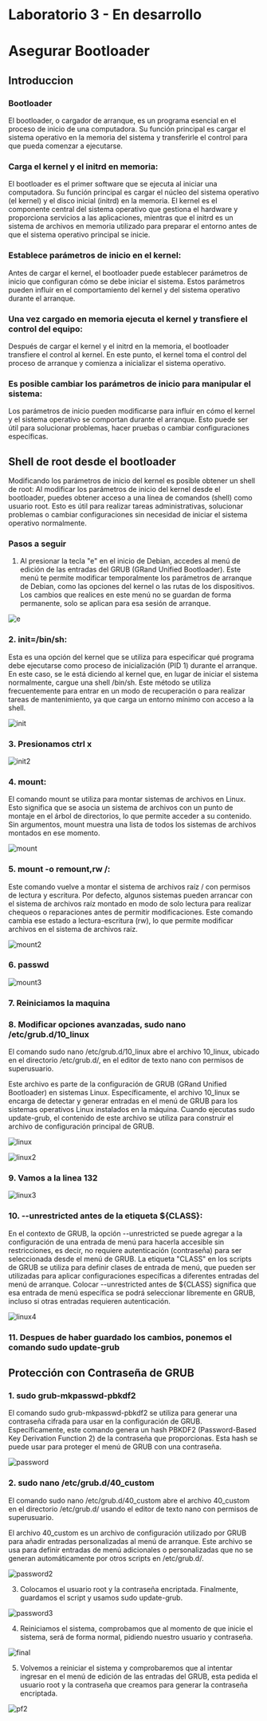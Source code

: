 # Laboratorio 3 - En desarrollo

# Asegurar Bootloader

## Introduccion

### Bootloader

El bootloader, o cargador de arranque, es un programa esencial en el proceso de inicio de una computadora. Su función principal es cargar el sistema operativo en la memoria del sistema y transferirle el control para que pueda comenzar a ejecutarse.

### Carga el kernel y el initrd en memoria:

El bootloader es el primer software que se ejecuta al iniciar una computadora. Su función principal es cargar el núcleo del sistema operativo (el kernel) y el disco inicial (initrd) en la memoria. El kernel es el componente central del sistema operativo que gestiona el hardware y proporciona servicios a las aplicaciones, mientras que el initrd es un sistema de archivos en memoria utilizado para preparar el entorno antes de que el sistema operativo principal se inicie.

### Establece parámetros de inicio en el kernel:

Antes de cargar el kernel, el bootloader puede establecer parámetros de inicio que configuran cómo se debe iniciar el sistema. Estos parámetros pueden influir en el comportamiento del kernel y del sistema operativo durante el arranque.

### Una vez cargado en memoria ejecuta el kernel y transfiere el control del equipo:

Después de cargar el kernel y el initrd en la memoria, el bootloader transfiere el control al kernel. En este punto, el kernel toma el control del proceso de arranque y comienza a inicializar el sistema operativo.

### Es posible cambiar los parámetros de inicio para manipular el sistema:

Los parámetros de inicio pueden modificarse para influir en cómo el kernel y el sistema operativo se comportan durante el arranque. Esto puede ser útil para solucionar problemas, hacer pruebas o cambiar configuraciones específicas.

## Shell de root desde el bootloader

Modificando los parámetros de inicio del kernel es posible obtener un shell de root: Al modificar los parámetros de inicio del kernel desde el bootloader, puedes obtener acceso a una línea de comandos (shell) como usuario root. Esto es útil para realizar tareas administrativas, solucionar problemas o cambiar configuraciones sin necesidad de iniciar el sistema operativo normalmente.

### Pasos a seguir

1. Al presionar la tecla "e" en el inicio de Debian, accedes al menú de edición de las entradas del GRUB (GRand Unified Bootloader). Este menú te permite modificar temporalmente los parámetros de arranque de Debian, como las opciones del kernel o las rutas de los dispositivos. Los cambios que realices en este menú no se guardan de forma permanente, solo se aplican para esa sesión de arranque.

![e](https://github.com/RaulRiCi/Sistemas_UnixLinux_Semana_3/blob/main/Capturas/E.png?raw=true)

### 2. init=/bin/sh:

Esta es una opción del kernel que se utiliza para especificar qué programa debe ejecutarse como proceso de inicialización (PID 1) durante el arranque. En este caso, se le está diciendo al kernel que, en lugar de iniciar el sistema normalmente, cargue una shell /bin/sh. Este método se utiliza frecuentemente para entrar en un modo de recuperación o para realizar tareas de mantenimiento, ya que carga un entorno mínimo con acceso a la shell.

![init](https://github.com/RaulRiCi/Sistemas_UnixLinux_Semana_3/blob/main/Capturas/init.png?raw=true)

### 3. Presionamos ctrl x

![init2](https://github.com/RaulRiCi/Sistemas_UnixLinux_Semana_3/blob/main/Capturas/init2.png?raw=true)

### 4. mount:

El comando mount se utiliza para montar sistemas de archivos en Linux. Esto significa que se asocia un sistema de archivos con un punto de montaje en el árbol de directorios, lo que permite acceder a su contenido. Sin argumentos, mount muestra una lista de todos los sistemas de archivos montados en ese momento.

![mount](https://github.com/RaulRiCi/Sistemas_UnixLinux_Semana_3/blob/main/Capturas/mount.png?raw=true)

### 5. mount -o remount,rw /:

Este comando vuelve a montar el sistema de archivos raíz / con permisos de lectura y escritura. Por defecto, algunos sistemas pueden arrancar con el sistema de archivos raíz montado en modo de solo lectura para realizar chequeos o reparaciones antes de permitir modificaciones. Este comando cambia ese estado a lectura-escritura (rw), lo que permite modificar archivos en el sistema de archivos raíz.

![mount2](https://github.com/RaulRiCi/Sistemas_UnixLinux_Semana_3/blob/main/Capturas/mount2.png?raw=true)

### 6. passwd

![mount3](https://github.com/RaulRiCi/Sistemas_UnixLinux_Semana_3/blob/main/Capturas/mount3.png?raw=true)

### 7. Reiniciamos la maquina

### 8. Modificar opciones avanzadas, sudo nano /etc/grub.d/10_linux

El comando sudo nano /etc/grub.d/10_linux abre el archivo 10_linux, ubicado en el directorio /etc/grub.d/, en el editor de texto nano con permisos de superusuario.

Este archivo es parte de la configuración de GRUB (GRand Unified Bootloader) en sistemas Linux. Específicamente, el archivo 10_linux se encarga de detectar y generar entradas en el menú de GRUB para los sistemas operativos Linux instalados en la máquina. Cuando ejecutas sudo update-grub, el contenido de este archivo se utiliza para construir el archivo de configuración principal de GRUB.

![linux](https://github.com/RaulRiCi/Sistemas_UnixLinux_Semana_3/blob/main/Capturas/10linux.png?raw=true)

![linux2](https://github.com/RaulRiCi/Sistemas_UnixLinux_Semana_3/blob/main/Capturas/linux2.png?raw=true)

### 9. Vamos a la linea 132

![linux3](https://github.com/RaulRiCi/Sistemas_UnixLinux_Semana_3/blob/main/Capturas/linux3.png?raw=true)

### 10. --unrestricted antes de la etiqueta ${CLASS}:

En el contexto de GRUB, la opción --unrestricted se puede agregar a la configuración de una entrada de menú para hacerla accesible sin restricciones, es decir, no requiere autenticación (contraseña) para ser seleccionada desde el menú de GRUB. La etiqueta "CLASS" en los scripts de GRUB se utiliza para definir clases de entrada de menú, que pueden ser utilizadas para aplicar configuraciones específicas a diferentes entradas del menú de arranque. Colocar --unrestricted antes de ${CLASS} significa que esa entrada de menú específica se podrá seleccionar libremente en GRUB, incluso si otras entradas requieren autenticación.

![linux4](https://github.com/RaulRiCi/Sistemas_UnixLinux_Semana_3/blob/main/Capturas/linux4.png?raw=true)

### 11. Despues de haber guardado los cambios, ponemos el comando sudo update-grub

## Protección con Contraseña de GRUB

### 1. sudo grub-mkpasswd-pbkdf2

El comando sudo grub-mkpasswd-pbkdf2 se utiliza para generar una contraseña cifrada para usar en la configuración de GRUB. Específicamente, este comando genera un hash PBKDF2 (Password-Based Key Derivation Function 2) de la contraseña que proporcionas. Esta hash se puede usar para proteger el menú de GRUB con una contraseña.

![password](https://github.com/RaulRiCi/Sistemas_UnixLinux_Semana_3/blob/main/Capturas/password.png?raw=true)

### 2. sudo nano /etc/grub.d/40_custom

El comando sudo nano /etc/grub.d/40_custom abre el archivo 40_custom en el directorio /etc/grub.d/ usando el editor de texto nano con permisos de superusuario.

El archivo 40_custom es un archivo de configuración utilizado por GRUB para añadir entradas personalizadas al menú de arranque. Este archivo se usa para definir entradas de menú adicionales o personalizadas que no se generan automáticamente por otros scripts en /etc/grub.d/.

![password2](https://github.com/RaulRiCi/Sistemas_UnixLinux_Semana_3/blob/main/Capturas/password2.png?raw=true)

3. Colocamos el usuario root y la contraseña encriptada. Finalmente, guardamos el script y usamos sudo update-grub.

![password3](https://github.com/RaulRiCi/Sistemas_UnixLinux_Semana_3/blob/main/Capturas/linux5.png?raw=true)

4. Reiniciamos el sistema, comprobamos que al momento de que inicie el sistema, será de forma normal, pidiendo nuestro usuario y contraseña.

![final](https://github.com/RaulRiCi/Sistemas_UnixLinux_Semana_3/blob/main/Capturas/final.png?raw=true)

5. Volvemos a reiniciar el sistema y comprobaremos que al intentar ingresar en el menú de edición de las entradas del GRUB, esta pedida el usuario root y la contraseña que creamos para generar la contraseña encriptada.

![pf2](https://github.com/RaulRiCi/Sistemas_UnixLinux_Semana_3/blob/main/Capturas/final2.png?raw=true)
